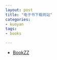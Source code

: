 ```yaml
---
layout: post
title: "电子书下载网站"
categories:
- kuoyan
tags:
- books

---
```


* [BookZZ](http://bookzz.org/)
